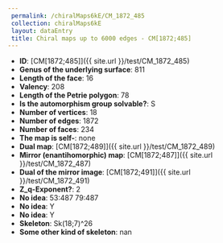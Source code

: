 ```yaml
--- 
 permalink: /chiralMaps6kE/CM_1872_485 
 collection: chiralMaps6kE
 layout: dataEntry
 title: Chiral maps up to 6000 edges - CM[1872;485]
---
```


- **ID**: [CM[1872;485]]({{ site.url }}/test/CM_1872_485)
- **Genus of the underlying surface**: 811
- **Length of the face**: 16
- **Valency**: 208
- **Length of the Petrie polygon**: 78
- **Is the automorphism group solvable?**: S
- **Number of vertices**: 18
- **Number of edges**: 1872
- **Number of faces**: 234
- **The map is self-**: none
- **Dual map**: [CM[1872;489]]({{ site.url }}/test/CM_1872_489)
- **Mirror (enantihomorphic) map**: [CM[1872;487]]({{ site.url }}/test/CM_1872_487)
- **Dual of the mirror image**: [CM[1872;491]]({{ site.url }}/test/CM_1872_491)
- **Z_q-Exponent?**: 2
- **No idea**:  53:487 79:487
- **No idea**: Y
- **No idea**: Y
- **Skeleton**: Sk(18;7)^26
- **Some other kind of skeleton**: nan

